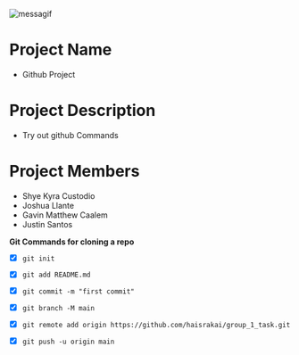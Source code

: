 ![messagif](https://github.com/haisrakai/group_1_task/blob/master/messagif%20(3).gif) <!-- Gif-->

# Project Name <!-- Add Project Name Here-->
- Github Project

# Project Description <!-- Make something up Lmao -->
- Try out github Commands 

# Project Members  <!-- Members -->
- Shye Kyra Custodio
- Joshua Llante
- Gavin Matthew Caalem
- Justin Santos

**Git Commands for cloning a repo** <!-- Add Sequence of Fit Command for Clone to Push -->

- [x] ` git init `

- [x] ` git add README.md `

- [x] ` git commit -m "first commit" `

- [x] ` git branch -M main `

- [x] ` git remote add origin https://github.com/haisrakai/group_1_task.git `

- [x] ` git push -u origin main `


